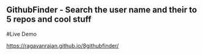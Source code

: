 ## GithubFinder - Search the user name and their to 5 repos and cool stuff 


#Live Demo 


https://ragavanrajan.github.io/8githubfinder/ 
